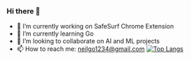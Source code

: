 ### Hi there 👋
- 🔭 I’m currently working on SafeSurf Chrome Extension
- 🌱 I’m currently learning Go
- 👯 I’m looking to collaborate on AI and ML projects
- 📫 How to reach me: neilgo1234@gmail.com
[![Top Langs](https://github-readme-stats.vercel.app/api/top-langs/?username=Neildagr8)](https://github.com/anuraghazra/github-readme-stats)
<!--
**Neildagr8/Neildagr8** is a ✨ _special_ ✨ repository because its `README.md` (this file) appears on your GitHub profile.

Here are some ideas to get you started:




- 🤔 I’m looking for help with ...
- 💬 Ask me about ...

- 😄 Pronouns: ...
- ⚡ Fun fact: ...
-->
